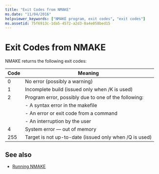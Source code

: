 ```yaml
---
title: "Exit Codes from NMAKE"
ms.date: "11/04/2016"
helpviewer_keywords: ["NMAKE program, exit codes", "exit codes"]
ms.assetid: 75f6913c-1da5-4572-a2d3-8a4e058bed15
---
```

# Exit Codes from NMAKE

NMAKE returns the following exit codes:

|Code|Meaning|
|----------|-------------|
|0|No error (possibly a warning)|
|1|Incomplete build (issued only when /K is used)|
|2|Program error, possibly due to one of the following:|
||- A syntax error in the makefile|
||- An error or exit code from a command|
||- An interruption by the user|
|4|System error — out of memory|
|255|Target is not up-to-date (issued only when /Q is used)|

## See also

- [Running NMAKE](../build/running-nmake.md)
